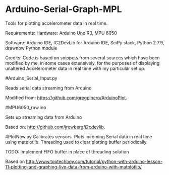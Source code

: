 # Arduino-Serial-Graph-MPL
Tools for plotting accelerometer data in real time.

Requirements:
Hardware: Arduino Uno R3, MPU 6050

Software: Arduino IDE, IC2DevLib for Arduino IDE, SciPy stack, Python 2.7.9, drawnow Python module

Credits:
Code is based on snippets from several sources which have been modified by me, in some cases extensively, for the purposes of displaying unaltered Accelerometer data in real time with my particular set up.

#Arduino_Serial_Input.py

  Reads serial data streaming from Arduino
  
  Modified from: https://github.com/gregpinero/ArduinoPlot. 

#MPU6050_raw.ino

  Sets up streaming data from Arduino
  
  Based on: http://github.com/jrowberg/i2cdevlib.  

#PlotNow.py
  Calibrates sensors. Plots incoming Serial data in real time using matplotlib. Threading used to clear plotting buffer periodically.
  
  TODO: Implement FIFO buffer in place of threading solution
  
  Based on http://www.toptechboy.com/tutorial/python-with-arduino-lesson-11-plotting-and-graphing-live-data-from-arduino-with-matplotlib/
